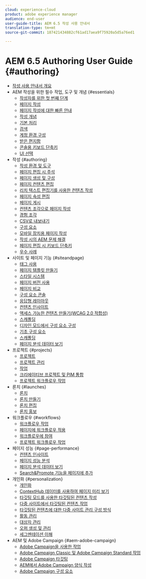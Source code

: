 ```yaml
---
cloud: experience-cloud
product: adobe experience manager
audience: end-user
user-guide-title: AEM 6.5 작성 사용 안내서
translation-type: tm+mt
source-git-commit: 187421434882cf61ad17aea9f75920a5d5a76ed1

---
```



# AEM 6.5 Authoring User Guide {#authoring}

+ [작성 사용 안내서 개요](home.md)
+ AEM 작성을 위한 필수 작업, 도구 및 개념 {#essentials}
   + [작성자를 위한 첫 번째 단계](first-steps.md)
   + [페이지 작성](page-authoring.md)
   + [페이지 작성에 대한 빠른 안내](qg-page-authoring.md)
   + [작성 개념](author.md)
   + [기본 처리](basic-handling.md)
   + [검색](search.md)
   + [계정 환경 구성](user-properties.md)
   + [받은 편지함](inbox.md)
   + [콘솔용 키보드 단축키](keyboard-shortcuts.md)
   + [UI 선택](select-ui.md)
+ 작성 {#authoring}
   + [작성 환경 및 도구](author-environment-tools.md)
   + [페이지 편집 시 주석](annotations.md)
   + [페이지 생성 및 구성](managing-pages.md)
   + [페이지 컨텐츠 편집](editing-content.md)
   + [리치 텍스트 편집기를 사용한 컨텐츠 작성](rich-text-editor.md)
   + [페이지 속성 편집](editing-page-properties.md)
   + [페이지 게시](publishing-pages.md)
   + [컨텐츠 조각으로 페이지 작성](content-fragments.md)
   + [경험 조각](experience-fragments.md)
   + [CSV로 내보내기](csv-export.md)
   + [구성 요소](default-components.md)
   + [모바일 장치용 페이지 작성](mobile.md)
   + [작성 시의 AEM 문제 해결](troubleshooting.md)
   + [페이지 편집 시 키보드 단축키](page-authoring-keyboard-shortcuts.md)
   + [우수 사례](best-practices.md)
+ 사이트 및 페이지 기능 {#siteandpage}
   + [태그 사용](tags.md)
   + [페이지 템플릿 만들기](templates.md)
   + [스타일 시스템](style-system.md)
   + [페이지 버전 사용](working-with-page-versions.md)
   + [페이지 비교](page-diff.md)
   + [구성 요소 콘솔](default-components-console.md)
   + [응답형 레이아웃](responsive-layout.md)
   + [컨텐츠 인사이트](content-insights.md)
   + [액세스 가능한 컨텐츠 만들기(WCAG 2.0 적합성)](creating-accessible-content.md)
   + [스캐폴딩](scaffolding.md)
   + [디자인 모드에서 구성 요소 구성](default-components-designmode.md)
   + [기초 구성 요소](default-components-foundation.md)
   + [스캐폴딩](scaffolding.md)
   + [페이지 분석 데이터 보기](page-analytics-using.md)
+ 프로젝트 {#projects}
   + [프로젝트](projects.md)
   + [프로젝트 관리](touch-ui-managing-projects.md)
   + [작업](task-content.md)
   + [크리에이티브 프로젝트 및 PIM 통합](managing-product-information.md)
   + [프로젝트 워크플로우 작업](projects-with-workflows.md)
+ 론치 {#launches}
   + [론치](launches.md)
   + [론치 만들기](launches-creating.md)
   + [론치 편집](launches-editing.md)
   + [론치 홍보](launches-promoting.md)
+ 워크플로우 {#workflows}
   + [워크플로우 작업](workflows.md)
   + [페이지에 워크플로우 적용](workflows-applying.md)
   + [워크플로우에 참여](workflows-participating.md)
   + [프로젝트 워크플로우 작업](projects-with-workflows.md)
+ 페이지 성능 {#page-performance}
   + [컨텐츠 인사이트](content-insights.md)
   + [페이지 성능 분석](ci-analyze.md)
   + [페이지 분석 데이터 보기](pa-using.md)
   + [Search&amp;Promote 기능을 페이지에 추가](search-and-promote.md)
+ 개인화 {#personalization}
   + [개인화](personalization.md)
   + [ContextHub 데이터를 사용하여 페이지 미리 보기](ch-previewing.md)
   + [타깃팅 모드를 사용한 타깃팅된 컨텐츠 작성](content-targeting-touch.md)
   + [다중 사이트에서 타깃팅된 컨텐츠 작업](multisite-support-targeted-content.md)
   + [타깃팅된 컨텐츠에 대한 다중 사이트 관리 구성 방식](technical-multisite-targeted.md)
   + [활동 관리](activitylib.md)
   + [대상자 관리](managing-audiences.md)
   + [오퍼 생성 및 관리](offerlib.md)
   + [세그멘테이션 이해](segmentation-overview.md)
+ AEM 및 Adobe Campaign {#aem-adobe-campaign}
   + [Adobe Campaign을 사용한 작업](adobe-campaign.md)
   + [Adobe Campaign Classic 및 Adobe Campaign Standard 작업](campaign.md)
   + [Adobe Campaign 타깃팅](target-adobe-campaign.md)
   + [AEM에서 Adobe Campaign 양식 작성](adobe-campaign-forms.md)
   + [Adobe Campaign 구성 요소](adobe-campaign-components.md)
